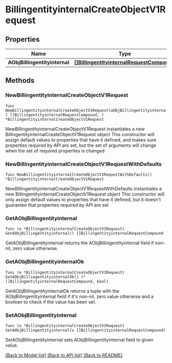 # BillingentityinternalCreateObjectV1Request

## Properties

Name | Type | Description | Notes
------------ | ------------- | ------------- | -------------
**AObjBillingentityinternal** | [**[]BillingentityinternalRequestCompound**](BillingentityinternalRequestCompound.md) |  | 

## Methods

### NewBillingentityinternalCreateObjectV1Request

`func NewBillingentityinternalCreateObjectV1Request(aObjBillingentityinternal []BillingentityinternalRequestCompound, ) *BillingentityinternalCreateObjectV1Request`

NewBillingentityinternalCreateObjectV1Request instantiates a new BillingentityinternalCreateObjectV1Request object
This constructor will assign default values to properties that have it defined,
and makes sure properties required by API are set, but the set of arguments
will change when the set of required properties is changed

### NewBillingentityinternalCreateObjectV1RequestWithDefaults

`func NewBillingentityinternalCreateObjectV1RequestWithDefaults() *BillingentityinternalCreateObjectV1Request`

NewBillingentityinternalCreateObjectV1RequestWithDefaults instantiates a new BillingentityinternalCreateObjectV1Request object
This constructor will only assign default values to properties that have it defined,
but it doesn't guarantee that properties required by API are set

### GetAObjBillingentityinternal

`func (o *BillingentityinternalCreateObjectV1Request) GetAObjBillingentityinternal() []BillingentityinternalRequestCompound`

GetAObjBillingentityinternal returns the AObjBillingentityinternal field if non-nil, zero value otherwise.

### GetAObjBillingentityinternalOk

`func (o *BillingentityinternalCreateObjectV1Request) GetAObjBillingentityinternalOk() (*[]BillingentityinternalRequestCompound, bool)`

GetAObjBillingentityinternalOk returns a tuple with the AObjBillingentityinternal field if it's non-nil, zero value otherwise
and a boolean to check if the value has been set.

### SetAObjBillingentityinternal

`func (o *BillingentityinternalCreateObjectV1Request) SetAObjBillingentityinternal(v []BillingentityinternalRequestCompound)`

SetAObjBillingentityinternal sets AObjBillingentityinternal field to given value.



[[Back to Model list]](../README.md#documentation-for-models) [[Back to API list]](../README.md#documentation-for-api-endpoints) [[Back to README]](../README.md)


